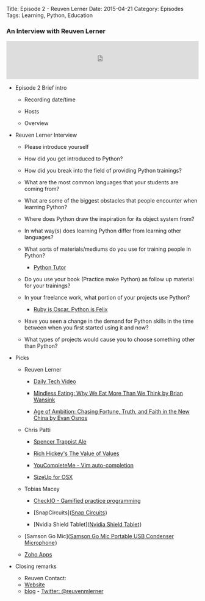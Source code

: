 Title: Episode 2 - Reuven Lerner
Date: 2015-04-21
Category: Episodes
Tags: Learning, Python, Education

### An Interview with Reuven Lerner

<iframe id="audio_iframe" src="http://www.podbean.com/media/player/8gycv-558357?skin=103" width="100%" height="100" frameborder="0" scrolling="no"></iframe>

-   Episode 2 Brief intro

    -   Recording date/time

    -   Hosts

    -   Overview

-   Reuven Lerner Interview

    -   Please introduce yourself

    -   How did you get introduced to Python?

    -   How did you break into the field of providing Python trainings? 

    -   What are the most common languages that your students are coming from?

    -   What are some of the biggest obstacles that people encounter when learning Python?

    -   Where does Python draw the inspiration for its object system from?

    -   In what way(s) does learning Python differ from learning other languages?

    -   What sorts of materials/mediums do you use for training people in Python?

        -   [Python Tutor](http://pythontutor.com)

    -   Do you use your book (Practice make Python) as follow up material for your trainings?

    -   In your freelance work, what portion of your projects use Python?

        -   [Ruby is Oscar, Python is Felix](http://blog.lerner.co.il/ruby-and-python-and-felix-and-oscar/)

    -   Have you seen a change in the demand for Python skills in the time between when you first started using it and now?

    -   What types of projects would cause you to choose something other than Python?

-   Picks

    -   Reuven Lerner

        -   [Daily Tech Video](http://DailyTechVideo.com)

        -   [Mindless Eating: Why We Eat More Than We Think by Brian Wansink](http://www.amazon.com/Mindless-Eating-More-Than-Think/dp/0345526880)

        -   [Age of Ambition: Chasing Fortune, Truth, and Faith in the New China by Evan Osnos](http://www.amazon.com/Age-Ambition-Chasing-Fortune-Truth/dp/0374535272/ref=tmm_pap_swatch_0?_encoding=UTF8&sr=&qid=)

    -   Chris Patti

        -   [Spencer Trappist Ale](http://spencerbrewery.com/)

        -   [Rich Hickey's The Value of Values](https://www.youtube.com/watch?v=-6BsiVyC1kM)

        -   [YouCompleteMe - Vim auto-completion](https://github.com/Valloric/YouCompleteMe)

        -   [SizeUp for OSX](http://www.irradiatedsoftware.com/sizeup/)

    -   Tobias Macey

        -   [CheckIO - Gamified practice programming](http://www.checkio.org/)

        -   [SnapCircuits](<a target="_blank" href="http://www.amazon.com/s/ref=as_li_ss_tl?_encoding=UTF8&camp=1789&creative=390957&fst=as%3Aoff&keywords=Snap%20circuits&linkCode=ur2&qid=1429692519&rh=n%3A165793011%2Ck%3ASnap%20circuits&rnid=2941120011&tag=renaidev-20&linkId=T5GAEL27J5YUV4ZJ">Snap Circuits</a><img src="https://ir-na.amazon-adsystem.com/e/ir?t=renaidev-20&l=ur2&o=1" width="1" height="1" border="0" alt="" style="border:none !important; margin:0px !important;" />)

        -   [Nvidia Shield Tablet](<a target="_blank" href="http://www.amazon.com/s/ref=as_li_ss_tl?_encoding=UTF8&camp=1789&creative=390957&hidden-keywords=B00LULVD40%7C%20B00LM6KF7O%7C&ie=UTF8&linkCode=ur2&pf_rd_i=Nvidia%20shield%20tablet&pf_rd_m=ATVPDKIKX0DER&pf_rd_p=1976077942&pf_rd_r=1KAT0GN4AB5JB285FQM6&pf_rd_s=desktop-auto-sparkle&pf_rd_t=301&qid=1429692667&ref=spkl_2_0_1976077942&rh=i%3Aaps%2Ck%3ANVIDIA%20SHIELD&tag=renaidev-20&linkId=KDMMPTU5JURLPGQH">Nvidia Shield Tablet</a><img src="https://ir-na.amazon-adsystem.com/e/ir?t=renaidev-20&l=ur2&o=1" width="1" height="1" border="0" alt="" style="border:none !important; margin:0px !important;" />)

	-   [Samson Go Mic](<a href="http://www.amazon.com/gp/product/B001R76D42/ref=as_li_tl?ie=UTF8&camp=1789&creative=390957&creativeASIN=B001R76D42&linkCode=as2&tag=renaidev-20&linkId=NJNJ3BOH7MGMPLNX">Samson Go Mic Portable USB Condenser Microphone</a><img src="http://ir-na.amazon-adsystem.com/e/ir?t=renaidev-20&l=as2&o=1&a=B001R76D42" width="1" height="1" border="0" alt="" style="border:none !important; margin:0px !important;" />) 

	-   [Zoho Apps](https://www.zoho.com/)

-   Closing remarks

    -   Reuven Contact: 
	-    [Website](http://lerner.co.il)
	-    [blog](http://lerner.co.il/blog)
    	-    [Twitter: @reuvenmlerner](https://twitter.com/reuvenmlerner)
